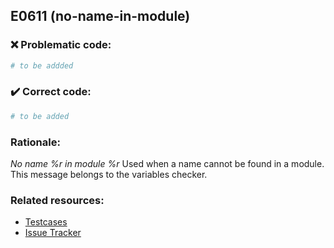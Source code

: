## E0611 (no-name-in-module)

### :x: Problematic code:

```python
# to be addded
```

### :heavy_check_mark: Correct code:

```python
# to be added
```

### Rationale:

 *No name %r in module %r*
  Used when a name cannot be found in a module. This message belongs to the
  variables checker.



### Related resources:

- [Testcases](#)
- [Issue Tracker](https://github.com/PyCQA/pylint/issues?q=is%3Aissue+%22no-name-in-module%22+OR+%22E0611%22)
